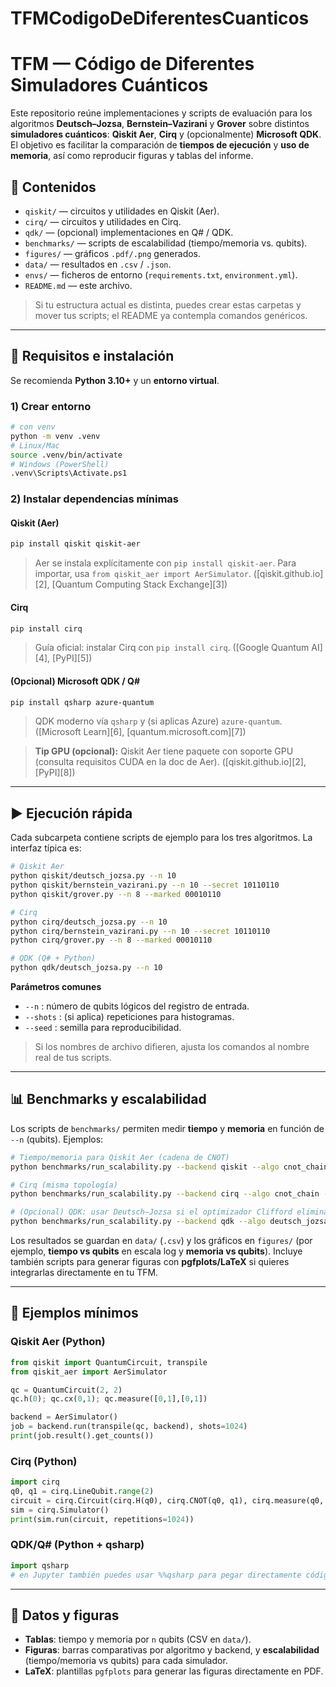 ﻿# TFMCodigoDeDiferentesCuanticos



# TFM — Código de Diferentes Simuladores Cuánticos

Este repositorio reúne implementaciones y scripts de evaluación para los algoritmos **Deutsch–Jozsa**, **Bernstein–Vazirani** y **Grover** sobre distintos **simuladores cuánticos**: **Qiskit Aer**, **Cirq** y (opcionalmente) **Microsoft QDK**. El objetivo es facilitar la comparación de **tiempos de ejecución** y **uso de memoria**, así como reproducir figuras y tablas del informe.

## 🧭 Contenidos

* `qiskit/` — circuitos y utilidades en Qiskit (Aer).
* `cirq/` — circuitos y utilidades en Cirq.
* `qdk/` — (opcional) implementaciones en Q# / QDK.
* `benchmarks/` — scripts de escalabilidad (tiempo/memoria vs. qubits).
* `figures/` — gráficos `.pdf/.png` generados.
* `data/` — resultados en `.csv` / `.json`.
* `envs/` — ficheros de entorno (`requirements.txt`, `environment.yml`).
* `README.md` — este archivo.

> Si tu estructura actual es distinta, puedes crear estas carpetas y mover tus scripts; el README ya contempla comandos genéricos.

---

## 🔧 Requisitos e instalación

Se recomienda **Python 3.10+** y un **entorno virtual**.

### 1) Crear entorno

```bash
# con venv
python -m venv .venv
# Linux/Mac
source .venv/bin/activate
# Windows (PowerShell)
.venv\Scripts\Activate.ps1
```

### 2) Instalar dependencias mínimas

#### Qiskit (Aer)

```bash
pip install qiskit qiskit-aer
```

> Aer se instala explícitamente con `pip install qiskit-aer`. Para importar, usa `from qiskit_aer import AerSimulator`. ([qiskit.github.io][2], [Quantum Computing Stack Exchange][3])

#### Cirq

```bash
pip install cirq
```

> Guía oficial: instalar Cirq con `pip install cirq`. ([Google Quantum AI][4], [PyPI][5])

#### (Opcional) Microsoft QDK / Q\#

```bash
pip install qsharp azure-quantum
```

> QDK moderno vía `qsharp` y (si aplicas Azure) `azure-quantum`. ([Microsoft Learn][6], [quantum.microsoft.com][7])

> **Tip GPU (opcional):** Qiskit Aer tiene paquete con soporte GPU (consulta requisitos CUDA en la doc de Aer). ([qiskit.github.io][2], [PyPI][8])

---

## ▶️ Ejecución rápida

Cada subcarpeta contiene scripts de ejemplo para los tres algoritmos. La interfaz típica es:

```bash
# Qiskit Aer
python qiskit/deutsch_jozsa.py --n 10
python qiskit/bernstein_vazirani.py --n 10 --secret 10110110
python qiskit/grover.py --n 8 --marked 00010110

# Cirq
python cirq/deutsch_jozsa.py --n 10
python cirq/bernstein_vazirani.py --n 10 --secret 10110110
python cirq/grover.py --n 8 --marked 00010110

# QDK (Q# + Python)
python qdk/deutsch_jozsa.py --n 10
```

**Parámetros comunes**

* `--n` : número de qubits lógicos del registro de entrada.
* `--shots` : (si aplica) repeticiones para histogramas.
* `--seed` : semilla para reproducibilidad.

> Si los nombres de archivo difieren, ajusta los comandos al nombre real de tus scripts.

---

## 📊 Benchmarks y escalabilidad

Los scripts de `benchmarks/` permiten medir **tiempo** y **memoria** en función de `--n` (qubits). Ejemplos:

```bash
# Tiempo/memoria para Qiskit Aer (cadena de CNOT)
python benchmarks/run_scalability.py --backend qiskit --algo cnot_chain --min_n 5 --max_n 30 --step 5

# Cirq (misma topología)
python benchmarks/run_scalability.py --backend cirq --algo cnot_chain --min_n 5 --max_n 30 --step 5

# (Opcional) QDK: usar Deutsch–Jozsa si el optimizador Clifford elimina puertas redundantes
python benchmarks/run_scalability.py --backend qdk --algo deutsch_jozsa --min_n 6 --max_n 16
```

Los resultados se guardan en `data/` (`.csv`) y los gráficos en `figures/` (por ejemplo, **tiempo vs qubits** en escala log y **memoria vs qubits**).
Incluye también scripts para generar figuras con **pgfplots/LaTeX** si quieres integrarlas directamente en tu TFM.

---

## 🧪 Ejemplos mínimos

### Qiskit Aer (Python)

```python
from qiskit import QuantumCircuit, transpile
from qiskit_aer import AerSimulator

qc = QuantumCircuit(2, 2)
qc.h(0); qc.cx(0,1); qc.measure([0,1],[0,1])

backend = AerSimulator()
job = backend.run(transpile(qc, backend), shots=1024)
print(job.result().get_counts())
```

### Cirq (Python)

```python
import cirq
q0, q1 = cirq.LineQubit.range(2)
circuit = cirq.Circuit(cirq.H(q0), cirq.CNOT(q0, q1), cirq.measure(q0, q1))
sim = cirq.Simulator()
print(sim.run(circuit, repetitions=1024))
```

### QDK/Q# (Python + qsharp)

```python
import qsharp
# en Jupyter también puedes usar %%qsharp para pegar directamente código Q#
```

---

## 📁 Datos y figuras

* **Tablas**: tiempo y memoria por `n` qubits (CSV en `data/`).
* **Figuras**: barras comparativas por algoritmo y backend, y **escalabilidad** (tiempo/memoria vs qubits) para cada simulador.
* **LaTeX**: plantillas `pgfplots` para generar las figuras directamente en PDF.
